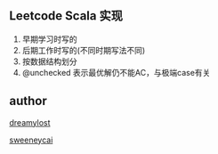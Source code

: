 Leetcode Scala 实现
---

1. 早期学习时写的
2. 后期工作时写的(不同时期写法不同)
3. 按数据结构划分
4. @unchecked 表示最优解仍不能AC，与极端case有关

## author

[dreamylost](./src/main/scala/io/github/dreamylost/dreamylost.md)

[sweeneycai](./src/main/scala/io/github/sweeneycai/sweeneycai.md)